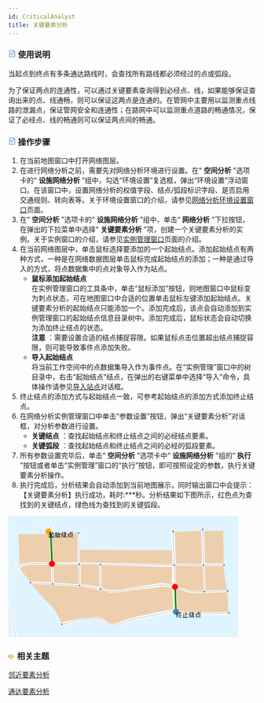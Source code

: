 ```yaml
---
id: CriticalAnalyst
title: 关键要素分析
---
```

### ![](../img/read.gif) 使用说明

当起点到终点有多条通达路线时，会查找所有路线都必须经过的点或弧段。

为了保证两点的连通性，可以通过关键要素查询得到必经点、线，如果能够保证查询出来的点、线通畅，则可以保证这两点是连通的。在管网中主要用以监测重点线路的泄漏点，保证管网安全和连通性；在路网中可以监测重点道路的畅通情况，保证了必经点、线的畅通则可以保证两点间的畅通。

### ![](../img/read.gif) 操作步骤

1. 在当前地图窗口中打开网络图层。
2. 在进行网络分析之前，需要先对网络分析环境进行设置。在“ **空间分析** ”选项卡的“ **设施网络分析** ”组中，勾选“环境设置”复选框，弹出“环境设置”浮动窗口。在该窗口中，设置网络分析的权值字段、结点/弧段标识字段、是否启用交通规则、转向表等。关于环境设置窗口的介绍，请参见[网络分析环境设置窗口](NetAnalystEnvironmentWIN.html)页面。
3. 在“ **空间分析** ”选项卡的“ **设施网络分析** ”组中，单击“ **网络分析** ”下拉按钮，在弹出的下拉菜单中选择“ **关键要素分析** ”项，创建一个关键要素分析的实例。关于实例窗口的介绍，请参见[实例管理窗口](InstanceWIN.html)页面的介绍。
4. 在当前网络图层中，单击鼠标选择要添加的一个起始结点。添加起始结点有两种方式，一种是在网络数据图层单击鼠标完成起始结点的添加；一种是通过导入的方式，将点数据集中的点对象导入作为站点。
   - **鼠标添加起始结点**  
在实例管理窗口的工具条中，单击“鼠标添加”按钮，则地图窗口中鼠标变为刺点状态，可在地图窗口中合适的位置单击鼠标左键添加起始结点。关键要素分析的起始结点只能添加一个。添加完成后，该点会自动添加到实例管理窗口的起始结点信息目录树中。添加完成后，鼠标状态会自动切换为添加终止结点的状态。  
**注意** ：需要设置合适的结点捕捉容限。如果鼠标点击位置超出结点捕捉容限，则可能导致事件点添加失败。
   - **导入起始结点**  
将当前工作空间中的点数据集导入作为事件点。在“实例管理”窗口中的树目录中，右击“起始结点”结点，在弹出的右键菜单中选择“导入”命令，具体操作请参见[导入站点](ImportLocations.html)对话框。
5. 终止结点的添加方式与起始结点一致，可参考起始结点的添加方式添加终止结点。
6. 在网络分析实例管理窗口中单击“参数设置”按钮，弹出“关键要素分析”对话框，对分析参数进行设置。
   - **关键结点** ：查找起始结点和终止结点之间的必经结点要素。
   - **关键弧段** ：查找起始结点和终止结点之间的必经的弧段要素。
7. 所有参数设置完毕后，单击“ **空间分析** ”选项卡中“ **设施网络分析** ”组的“ **执行** ”按钮或者单击“实例管理”窗口的“执行”按钮，即可按照设定的参数，执行关键要素分析操作。
8. 执行完成后，分析结果会自动添加到当前地图展示，同时输出窗口中会提示：【关键要素分析】执行成功，耗时:***秒。分析结果如下图所示，红色点为查找到的关键结点，绿色线为查找到的关键弧段。 

 ![](img/CriticalResult.png) 

### ![](../img/seealso.png) 相关主题

<!-- ![](../img/smalltitle.png)  -->
[邻近要素分析](AdjoinAnalyst.html)

<!-- ![](../img/smalltitle.png)  -->
[通达要素分析](AccessibilityAnalyst.html)